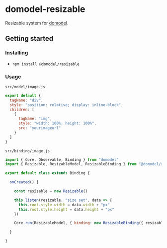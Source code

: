 # domodel-resizable

Resizable system for [domodel](https://github.com/thoughtsunificator/domodel).

## Getting started

### Installing

- ``npm install @domodel/resizable``

### Usage

``src/model/image.js``
````javascript
export default {
  tagName: "div",
  style: "position: relative; display: inline-block",
  children: [
    {
      tagName: "img",
      style: "width: 100%; height: 100%",
      src: "yourimageurl"
    }
  ]
}
````

``src/binding/image.js``
````javascript
import { Core, Observable, Binding } from "domodel"
import { Resizable, ResizableModel, ResizableBinding } from "@domodel/resizable"

export default class extends Binding {

  onCreated() {

    const resizable = new Resizable()

    this.listen(resizable, "size set", data => {
      this.root.style.width = data.width + "px"
      this.root.style.height = data.height + "px"
    })

    Core.run(ResizableModel, { binding: new ResizableBinding({ resizable, preview: true, directions: ["horizontal", "vertical", "diagonal"] }) })

  }

}
````
